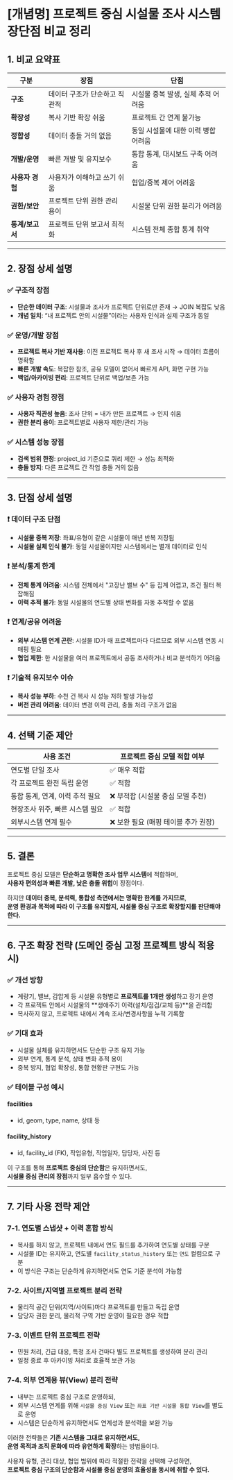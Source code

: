 # [개념명] 프로젝트 중심 시설물 조사 시스템 장단점 비교 정리

## 1. 비교 요약표

| 구분         | 장점               | 단점                   |
| ---------- | ---------------- | -------------------- |
| **구조**     | 데이터 구조가 단순하고 직관적 | 시설물 중복 발생, 실체 추적 어려움 |
| **확장성**    | 복사 기반 확장 쉬움      | 프로젝트 간 연계 불가능        |
| **정합성**    | 데이터 충돌 거의 없음     | 동일 시설물에 대한 이력 병합 어려움 |
| **개발/운영**  | 빠른 개발 및 유지보수     | 통합 통계, 대시보드 구축 어려움   |
| **사용자 경험** | 사용자가 이해하고 쓰기 쉬움  | 협업/중복 제어 어려움         |
| **권한/보안**  | 프로젝트 단위 권한 관리 용이 | 시설물 단위 권한 분리가 어려움    |
| **통계/보고서** | 프로젝트 단위 보고서 최적화  | 시스템 전체 종합 통계 취약      |

---

## 2. 장점 상세 설명

### ✅ 구조적 장점
- **단순한 데이터 구조**: 시설물과 조사가 프로젝트 단위로만 존재 → JOIN 복잡도 낮음
- **개념 일치**: “내 프로젝트 안의 시설물”이라는 사용자 인식과 실제 구조가 동일

### ✅ 운영/개발 장점
- **프로젝트 복사 기반 재사용**: 이전 프로젝트 복사 후 새 조사 시작 → 데이터 흐름이 명확함
- **빠른 개발 속도**: 복잡한 참조, 공유 모델이 없어서 빠르게 API, 화면 구현 가능
- **백업/아카이빙 편리**: 프로젝트 단위로 백업/보존 가능

### ✅ 사용자 경험 장점
- **사용자 직관성 높음**: 조사 단위 = 내가 만든 프로젝트 → 인지 쉬움
- **권한 분리 용이**: 프로젝트별로 사용자 제한/관리 가능

### ✅ 시스템 성능 장점
- **검색 범위 한정**: project_id 기준으로 쿼리 제한 → 성능 최적화
- **충돌 방지**: 다른 프로젝트 간 작업 충돌 거의 없음

---

## 3. 단점 상세 설명

### ❗ 데이터 구조 단점
- **시설물 중복 저장**: 좌표/유형이 같은 시설물이 매년 반복 저장됨
- **시설물 실체 인식 불가**: 동일 시설물이지만 시스템에서는 별개 데이터로 인식

### ❗ 분석/통계 한계
- **전체 통계 어려움**: 시스템 전체에서 "고장난 밸브 수" 등 집계 어렵고, 조건 필터 복잡해짐
- **이력 추적 불가**: 동일 시설물의 연도별 상태 변화를 자동 추적할 수 없음

### ❗ 연계/공유 어려움
- **외부 시스템 연계 곤란**: 시설물 ID가 매 프로젝트마다 다르므로 외부 시스템 연동 시 매핑 필요
- **협업 제한**: 한 시설물을 여러 프로젝트에서 공동 조사하거나 비교 분석하기 어려움

### ❗ 기술적 유지보수 이슈
- **복사 성능 부하**: 수천 건 복사 시 성능 저하 발생 가능성
- **버전 관리 어려움**: 데이터 변경 이력 관리, 충돌 처리 구조가 없음

---

## 4. 선택 기준 제안

| 사용 조건 | 프로젝트 중심 모델 적합 여부 |
|-----------|--------------------------|
| 연도별 단일 조사 | ✅ 매우 적합 |
| 각 프로젝트 완전 독립 운영 | ✅ 적합 |
| 통합 통계, 연계, 이력 추적 필요 | ❌ 부적합 (시설물 중심 모델 추천) |
| 현장조사 위주, 빠른 시스템 필요 | ✅ 적합 |
| 외부시스템 연계 필수 | ❌ 보완 필요 (매핑 테이블 추가 권장) |

---

## 5. 결론

프로젝트 중심 모델은 **단순하고 명확한 조사 업무 시스템**에 적합하며,  
**사용자 편의성과 빠른 개발, 낮은 충돌 위험**이 장점이다.  

하지만 **데이터 중복, 분석력, 통합성 측면에서는 명확한 한계를 가지므로**,  
**운영 환경과 목적에 따라 이 구조를 유지할지, 시설물 중심 구조로 확장할지를 판단해야 한다.**

---

## 6. 구조 확장 전략 (도메인 중심 고정 프로젝트 방식 적용 시)

### ✅ 개선 방향
- 계량기, 밸브, 감압계 등 시설물 유형별로 **프로젝트를 1개만 생성**하고 장기 운영
- 각 프로젝트 안에서 시설물의 **생애주기 이력(설치/점검/교체 등)**을 관리함
- 복사하지 않고, 프로젝트 내에서 계속 조사/변경사항을 누적 기록함

### ✅ 기대 효과
- 시설물 실체를 유지하면서도 단순한 구조 유지 가능
- 외부 연계, 통계 분석, 상태 변화 추적 용이
- 중복 방지, 협업 확장성, 통합 현황판 구현도 가능

### ✅ 테이블 구성 예시

#### facilities
- id, geom, type, name, 상태 등

#### facility_history
- id, facility_id (FK), 작업유형, 작업일자, 담당자, 사진 등

이 구조를 통해 **프로젝트 중심의 단순함**은 유지하면서도,  
**시설물 중심 관리의 장점**까지 일부 흡수할 수 있다.

---

## 7. 기타 사용 전략 제안

### 7-1. 연도별 스냅샷 + 이력 혼합 방식
- 복사를 하지 않고, 프로젝트 내에서 연도 필드를 추가하여 연도별 상태를 구분
- 시설물 ID는 유지하고, 연도별 `facility_status_history` 또는 `연도` 컬럼으로 구분
- 이 방식은 구조는 단순하게 유지하면서도 연도 기준 분석이 가능함

### 7-2. 사이트/지역별 프로젝트 분리 전략
- 물리적 공간 단위(지역/사이트)마다 프로젝트를 만들고 독립 운영
- 담당자 권한 분리, 물리적 구역 기반 운영이 필요한 경우 적합

### 7-3. 이벤트 단위 프로젝트 전략
- 민원 처리, 긴급 대응, 특정 조사 건마다 별도 프로젝트를 생성하여 분리 관리
- 일정 종료 후 아카이빙 처리로 효율적 보관 가능

### 7-4. 외부 연계용 뷰(View) 분리 전략
- 내부는 프로젝트 중심 구조로 운영하되,
- 외부 시스템 연계를 위해 `시설물 중심 View` 또는 `좌표 기반 시설물 통합 View`를 별도로 운영
- 시스템은 단순하게 유지하면서도 연계성과 분석력을 보완 가능

이러한 전략들은 **기존 시스템을 그대로 유지하면서도,  
운영 목적과 조직 문화에 따라 유연하게 확장**하는 방법들이다.

사용자 유형, 관리 대상, 협업 범위에 따라 적절한 전략을 선택해 구성하면,  
**프로젝트 중심 구조의 단순함과 시설물 중심 운영의 효율성을 동시에 취할 수 있다.**
